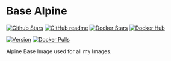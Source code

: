 # Base Alpine

[![Github Stars](https://img.shields.io/github/stars/supersandro2000/docker-images.svg?maxAge=43200&label=Github%20Stars)](https://github.com/SuperSandro2000/docker-images)
[![GitHub readme](https://img.shields.io/badge/GitHub-readme-blue.svg)](https://github.com/SuperSandro2000/docker-images/blob/master/base-alpine/README.md)
[![Docker Stars](https://img.shields.io/docker/stars/supersandro2000/base-alpine.svg?label=Docker%20Stars&maxAge=43200)](https://hub.docker.com/r/supersandro2000/base-alpine/)
[![Docker Hub](https://img.shields.io/badge/Docker-hub-blue.svg)](https://hub.docker.com/r/supersandro2000/base-alpine/)

[![Version](https://img.shields.io/docker/v/supersandro2000/base-alpine.svg?label=Version&sort=date&maxAge=43200)](https://hub.docker.com/r/supersandro2000/base-alpine/)
[![Docker Pulls](https://img.shields.io/docker/pulls/supersandro2000/base-alpine.svg?label=Docker%20Pulls&maxAge=43200)](https://hub.docker.com/r/supersandro2000/base-alpine/)

Alpine Base Image used for all my Images.
